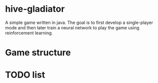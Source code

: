 # hive-gladiator
A simple game written in java. The goal is to first develop a single-player mode and then later train a neural network to play the game using reinforcement learning.
# Game structure

# TODO list